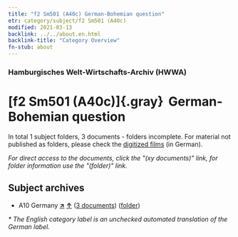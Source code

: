 ```yaml
---
title: "f2 Sm501 (A40c) German-Bohemian question"
etr: category/subject/f2 Sm501 (A40c)
modified: 2021-03-13
backlink: ../../about.en.html
backlink-title: "Category Overview"
fn-stub: about
---
```


### Hamburgisches Welt-Wirtschafts-Archiv (HWWA)
# [f2 Sm501 (A40c)]{.gray}&#8201; German-Bohemian question&#160; 





In total 1 subject folders, 3 documents - folders incomplete.
For material not published as folders, please check the [digitized films](/film/h1_sh) (in German).

_For direct access to the documents, click the "(xy documents)" link, for folder information use the "(folder)" link._

## Subject archives


- A10 Germany [**&nearr;**](../../../geo/i/126128/about.en.html "Germany (all folders)") [**&uarr;**](../../../geo/about.en.html#A10 "Country category system") (<a href="https://pm20.zbw.eu/dfgview/sh/126128,144314" title="about: Germany : German-Bohemian question" target="_blank">3 documents</a>) ([folder](../../../../folder/sh/1261xx/126128/1443xx/144314/about.en.html))


_* The English category label is an unchecked automated translation of the German label._

